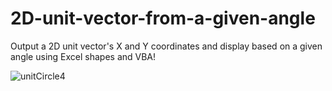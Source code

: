# 2D-unit-vector-from-a-given-angle
Output a 2D unit vector's X and Y coordinates and display based on a given angle using Excel shapes and VBA!

![unitCircle4](https://user-images.githubusercontent.com/105183376/176032367-ec408254-d5e5-40dc-a5b9-ebe45f991395.gif)
